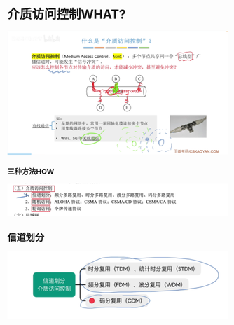

# 介质访问控制WHAT?
![输入图片说明](/imgs/2025-07-27/LQbEHOwBA0TDI4zN.png)
### 三种方法HOW
![输入图片说明](/imgs/2025-07-27/l5Q8ze7kNyyzfd3n.png)
## 信道划分
![输入图片说明](/imgs/2025-07-27/3VOySautIFtV8nef.png)
<!--stackedit_data:
eyJoaXN0b3J5IjpbLTE5NjU5NzM1NTJdfQ==
-->